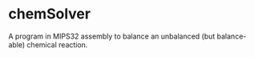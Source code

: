 # chemSolver
A program in MIPS32 assembly to balance an unbalanced (but balance-able) chemical reaction.
